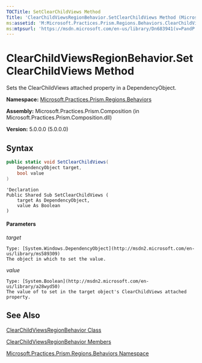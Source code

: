 ```yaml
---
TOCTitle: SetClearChildViews Method
Title: 'ClearChildViewsRegionBehavior.SetClearChildViews Method (Microsoft.Practices.Prism.Regions.Behaviors)'
ms:assetid: 'M:Microsoft.Practices.Prism.Regions.Behaviors.ClearChildViewsRegionBehavior.SetClearChildViews(System.Windows.DependencyObject,System.Boolean)'
ms:mtpsurl: 'https://msdn.microsoft.com/en-us/library/Dn683941(v=PandP.50)'
---
```


# ClearChildViewsRegionBehavior.SetClearChildViews Method

Sets the ClearChildViews attached property in a DependencyObject.

**Namespace:** [Microsoft.Practices.Prism.Regions.Behaviors](https://msdn.microsoft.com/en-us/library/microsoft.practices.prism.regions.behaviors(v=pandp.50))

**Assembly:** Microsoft.Practices.Prism.Composition (in Microsoft.Practices.Prism.Composition.dll)

**Version:** 5.0.0.0 (5.0.0.0)

## Syntax

```C#
public static void SetClearChildViews(
	DependencyObject target,
	bool value
)
```

```VB
'Declaration
Public Shared Sub SetClearChildViews ( 
	target As DependencyObject,
	value As Boolean
)
```

#### Parameters

*target*

    Type: [System.Windows.DependencyObject](http://msdn2.microsoft.com/en-us/library/ms589309)
    The object in which to set the value.

*value*

    Type: [System.Boolean](http://msdn2.microsoft.com/en-us/library/a28wyd50)
    The value of to set in the target object's ClearChildViews attached property.

## See Also

[ClearChildViewsRegionBehavior Class](https://msdn.microsoft.com/en-us/library/microsoft.practices.prism.regions.behaviors.clearchildviewsregionbehavior(v=pandp.50))

[ClearChildViewsRegionBehavior Members](https://msdn.microsoft.com/en-us/library/microsoft.practices.prism.regions.behaviors.clearchildviewsregionbehavior_members(v=pandp.50))

[Microsoft.Practices.Prism.Regions.Behaviors Namespace](https://msdn.microsoft.com/en-us/library/microsoft.practices.prism.regions.behaviors(v=pandp.50))